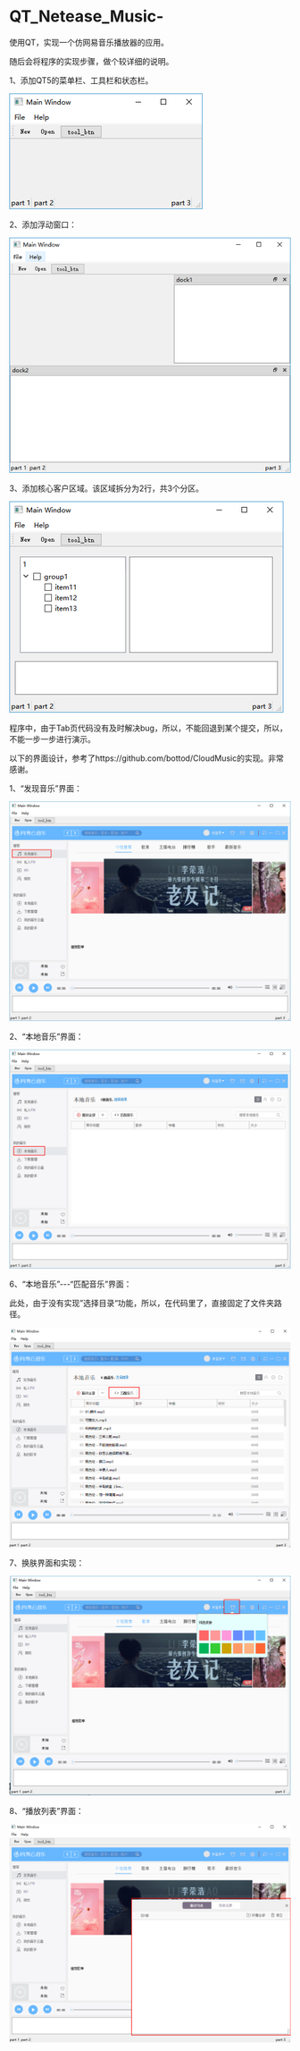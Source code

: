 # QT_Netease_Music-
使用QT，实现一个仿网易音乐播放器的应用。

随后会将程序的实现步骤，做个较详细的说明。

1、添加QT5的菜单栏、工具栏和状态栏。

![](.\softscreenshoot\1.png)

2、添加浮动窗口：

![](.\softscreenshoot\2.png)



3、添加核心客户区域。该区域拆分为2行，共3个分区。

![](.\softscreenshoot\3.png)

程序中，由于Tab页代码没有及时解决bug，所以，不能回退到某个提交，所以，不能一步一步进行演示。

以下的界面设计，参考了https://github.com/bottod/CloudMusic的实现。非常感谢。



1、“发现音乐”界面：

![](.\softscreenshoot\4.png)



2、“本地音乐”界面：

![](.\softscreenshoot\5.png)



6、“本地音乐”---“匹配音乐”界面：

此处，由于没有实现”选择目录“功能，所以，在代码里了，直接固定了文件夹路径。

![](.\softscreenshoot\6.png)



7、换肤界面和实现：

![](.\softscreenshoot\7.png)



8、“播放列表”界面：

![](.\softscreenshoot\8.png)